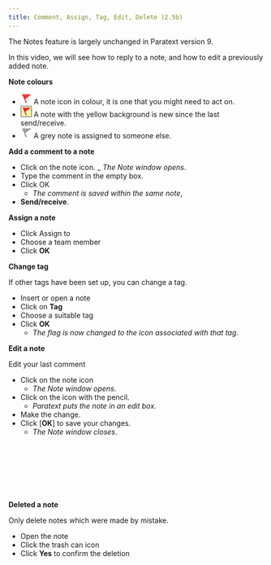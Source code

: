 ```yaml
---
title: Comment, Assign, Tag, Edit, Delete (2.5b)
---
```

The Notes feature is largely unchanged in Paratext version 9.

In this video, we will see how to reply to a note, and how to edit a previously added note.

**Note colours**

- ![](../media/af2265719adde77e6c37fe29d53837a0.png) A note icon in colour, it is one that you might need to act on.
- ![](../media/d75a709de0625acdd2d5606b881713c7.jpeg) 
A note with the yellow background is new since the last send/receive.
- ![](../media/52011900797d9603380805140bdf824b.png) A grey note is assigned to someone else.

**Add a comment to a note**

-   Click on the note icon.
    _  *The Note window opens*.
-   Type the comment in the empty box.
-   Click OK
    -  *The comment is saved within the same note*,
-   **Send/receive**.

**Assign a note**

-   Click Assign to
-   Choose a team member
-   Click **OK**

**Change tag**

If other tags have been set up, you can change a tag.

-   Insert or open a note
-   Click on **Tag**
-   Choose a suitable tag
-   Click **OK**
    -  *The flag is now changed to the icon associated with that tag*.

**Edit a note**

Edit your last comment

-   Click on the note icon
    -  *The Note window opens*.
-   Click on the icon with the pencil.
    -  *Paratext puts the note in an edit box*.
-   Make the change.
-   Click [**OK**] to save your changes.
    -  *The Note window closes*.

 
-----

 
-----


**Deleted a note**

Only delete notes which were made by mistake.

-   Open the note
-   Click the trash can icon
-   Click **Yes** to confirm the deletion
